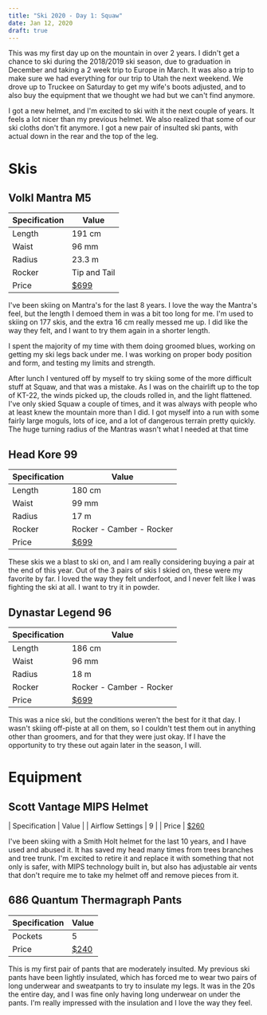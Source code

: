 ```yaml
---
title: "Ski 2020 - Day 1: Squaw"
date: Jan 12, 2020
draft: true
---
```


This was my first day up on the mountain in over 2 years. I didn't get a chance to ski during the 2018/2019 ski season, due to graduation in December and taking a 2 week trip to Europe in March. It was also a trip to make sure we had everything for our trip to Utah the next weekend. We drove up to Truckee on Saturday to get my wife's boots adjusted, and to also buy the equipment that we thought we had but we can't find anymore.

I got a new helmet, and I'm excited to ski with it the next couple of years. It feels a lot nicer than my previous helmet. We also realized that some of our ski cloths don't fit anymore. I got a new pair of insulted ski pants, with actual down in the rear and the top of the leg.


# Skis #

## Volkl Mantra M5 ##

| Specification | Value |
| --- | --- |
| Length | 191 cm |
| Waist | 96 mm |
| Radius | 23.3 m |
| Rocker | Tip and Tail |
| Price | [$699](https://www.evo.com/skis/volkl-m5-mantra) |

I've been skiing on Mantra's for the last 8 years. I love the way the Mantra's feel, but the length I demoed them in was a bit too long for me. I'm used to skiing on 177 skis, and the extra 16 cm really messed me up. I did like the way they felt, and I want to try them again in a shorter length.

I spent the majority of my time with them doing groomed blues, working on getting my ski legs back under me. I was working on proper body position and form, and testing my limits and strength.

After lunch I ventured off by myself to try skiing some of the more difficult stuff at Squaw, and that was a mistake. As I was on the chairlift up to the top of KT-22, the winds picked up, the clouds rolled in, and the light flattened. I've only skied Squaw a couple of times, and it was always with people who at least knew the mountain more than I did. I got myself into a run with some fairly large moguls, lots of ice, and a lot of dangerous terrain pretty quickly. The huge turning radius of the Mantras wasn't what I needed at that time

## Head Kore 99 ##

| Specification | Value |
| --- | --- |
| Length | 180 cm |
| Waist | 99 mm |
| Radius | 17 m |
| Rocker | Rocker - Camber - Rocker |
| Price | [$699](https://www.evo.com/skis/head-kore-99) |

These skis we a blast to ski on, and I am really considering buying a pair at the end of this year. Out of the 3 pairs of skis I skied on, these were my favorite by far. I loved the way they felt underfoot, and I never felt like I was fighting the ski at all. I want to try it in powder.

## Dynastar Legend 96 ##

| Specification | Value |
| --- | --- |
| Length | 186 cm |
| Waist | 96 mm |
| Radius | 18 m |
| Rocker | Rocker - Camber - Rocker |
| Price | [$699](https://www.dynastar.com/es/product/legend-96) |

This was a nice ski, but the conditions weren't the best for it that day. I wasn't skiing off-piste at all on them, so I couldn't test them out in anything other than groomers, and for that they were just okay. If I have the opportunity to try these out again later in the season, I will.

# Equipment #

## Scott Vantage MIPS Helmet ##

| Specification | Value |
| Airflow Settings | 9 |
| Price | [$260](https://www.evo.com/helmets/smith-vantage-mips-helmet)

I've been skiing with a Smith Holt helmet for the last 10 years, and I have used and abused it. It has saved my head many times from trees branches and tree trunk. I'm excited to retire it and replace it with something that not only is safer, with MIPS technology built in, but also has adjustable air vents that don't require me to take my helmet off and remove pieces from it. 

## 686 Quantum Thermagraph Pants ##

| Specification | Value |
| --- | --- |
| Pockets | 5 |
| Price | [$240](https://www.evo.com/insulated-pants/686-quantum-thermagraph) |

This is my first pair of pants that are moderately insulted. My previous ski pants have been lightly insulated, which has forced me to wear two pairs of long underwear and sweatpants to try to insulate my legs. It was in the 20s the entire day, and I was fine only having long underwear on under the pants. I'm really impressed with the insulation and I love the way they feel.

